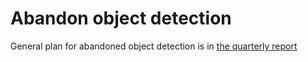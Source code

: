 
# Abandon object detection
General plan for abandoned object detection is in [the quarterly report](https://docs.google.com/document/d/1gF5e-6OZfpvyac6kGM1TEuPZksop4m01I9-KKn46SRc/edit) 

